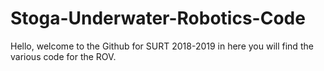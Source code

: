 # Stoga-Underwater-Robotics-Code
Hello, welcome to the Github for SURT 2018-2019 in here you will find the various code for the ROV.
